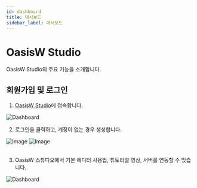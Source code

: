 ```yaml
---
id: dashboard
title: 대시보드
sidebar_label: 대시보드
---
```


# OasisW Studio

OasisW Studio의 주요 기능을 소개합니다.

## 회원가입 및 로그인

1. [OasisW Studio](https://oasisserver.link/)에 접속합니다.

![Dashboard](/img/usage-guide/9_1.png)

2. 로그인을 클릭하고, 계정이 없는 경우 생성합니다.

<div style={{display: 'flex', gap: '10px'}}>
  <img src="/img/usage-guide/9_2.png" alt="Image" style={{maxWidth: '45%'}} />
  <img src="/img/usage-guide/9_3.png" alt="Image" style={{maxWidth: '45%'}} />
</div>
<br />

3. OasisW 스튜디오에서 기본 에디터 사용법, 튜토리얼 영상, 서버를 연동할 수 있습니다.

![Dashboard](/img/usage-guide/15_1.png)
